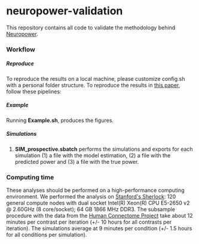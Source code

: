 # neuropower-validation

This repository contains all code to validate the methodology behind [Neuropower](www.neuropowertools.org).  

### Workflow

##### Reproduce
To reproduce the results on a local machine, please customize config.sh with a personal folder structure.
To reproduce the results in [this paper](http://biorxiv.org/content/early/2016/04/20/049429), follow these pipelines:

##### Example
Running **Example.sh**, produces the figures.

##### Simulations
1. **SIM_prospective.sbatch** performs the simulations and exports for each simulation (1) a file with the model estimation, (2) a file with the predicted power and (3) a file with the true power.

### Computing time
These analyses should be performed on a high-performance computing environment.  We performed the analysis on [Stanford's Sherlock](http://sherlock.stanford.edu/mediawiki/index.php/Main_Page): 120 general compute nodes with dual socket Intel(R) Xeon(R) CPU E5-2650 v2 @ 2.60GHz (8 core/socket); 64 GB 1866 MHz DDR3.  The subsample procedure with the data from the [Human Connectome Project](http://www.humanconnectome.org/) take about 12 minutes per contrast per iteration (+/- 10 hours for all contrasts per iteration).  The simulations average at 9 minutes per condition (+/- 1.5 hours for all conditions per simulation).
